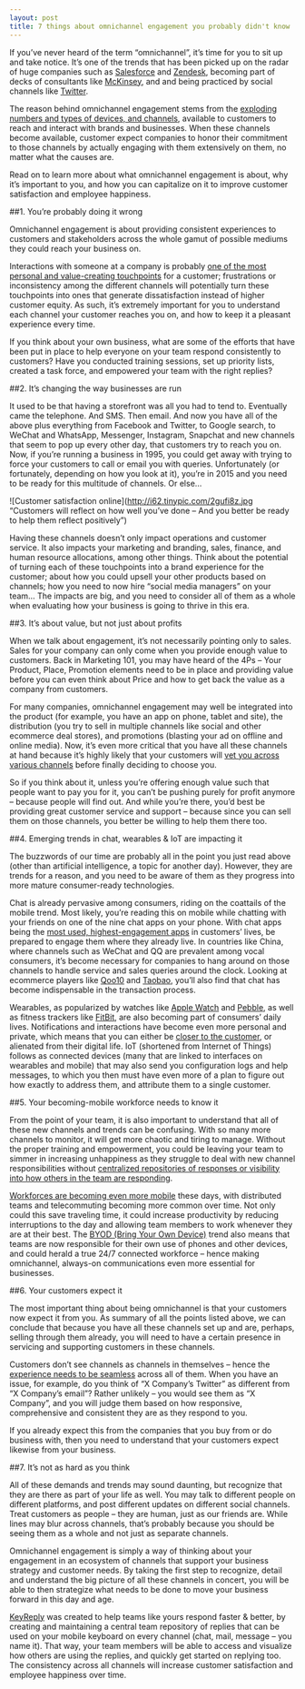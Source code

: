 ```yaml
---
layout: post
title: 7 things about omnichannel engagement you probably didn't know
---
```


If you’ve never heard of the term “omnichannel”, it’s time for you to sit up and take notice. It’s one of the trends that has been picked up on the radar of huge companies such as [Salesforce](https://help.salesforce.com/HTViewHelpDoc?id=service_presence_intro.htm&language=en_US) and [Zendesk](https://www.zendesk.com/company/press/companies-failing-deliver-omnichannel-customer-service-global-zendesk-survey-reveals/), becoming part of decks of consultants like [McKinsey](http://www.mckinsey.com/insights/marketing_sales/digitizing_the_consumer_decision_journey), and and being practiced by social channels like [Twitter](https://blog.twitter.com/2015/twitter-customer-service).

The reason behind omnichannel engagement stems from the [exploding numbers and types of devices, and channels](http://www.kpcb.com/internet-trends), available to customers to reach and interact with brands and businesses. When these channels become available, customer expect companies to honor their commitment to those channels by actually engaging with them extensively on them, no matter what the causes are.

Read on to learn more about what omnichannel engagement is about, why it’s important to you, and how you can capitalize on it to improve customer satisfaction and employee happiness.

##1. You’re probably doing it wrong

Omnichannel engagement is about providing consistent experiences to customers and stakeholders across the whole gamut of possible mediums they could reach your business on.

Interactions with someone at a company is probably [one of the most personal and value-creating touchpoints](http://brandtouchpointmatrix.com/) for a customer; frustrations or inconsistency among the different channels will potentially turn these touchpoints into ones that generate dissatisfaction instead of higher customer equity. As such, it’s extremely important for you to understand each channel your customer reaches you on, and how to keep it a pleasant experience every time.

If you think about your own business, what are some of the efforts that have been put in place to help everyone on your team respond consistently to customers? Have you conducted training sessions, set up priority lists, created a task force, and empowered your team with the right replies?

##2. It’s changing the way businesses are run

It used to be that having a storefront was all you had to tend to. Eventually came the telephone. And SMS. Then email. And now you have all of the above plus everything from Facebook and Twitter, to Google search, to WeChat and WhatsApp, Messenger, Instagram, Snapchat and new channels that seem to pop up every other day, that customers try to reach you on. Now, if you’re running a business in 1995, you could get away with trying to force your customers to call or email you with queries. Unfortunately (or fortunately, depending on how you look at it), you’re in 2015 and you need to be ready for this multitude of channels. Or else…

![Customer satisfaction online](http://i62.tinypic.com/2gufi8z.jpg “Customers will reflect on how well you’ve done – And you better be ready to help them reflect positively”)

Having these channels doesn’t only impact operations and customer service. It also impacts your marketing and branding, sales, finance, and human resource allocations, among other things. Think about the potential of turning each of these touchpoints into a brand experience for the customer; about how you could upsell your other products based on channels; how you need to now hire “social media managers” on your team… The impacts are big, and you need to consider all of them as a whole when evaluating how your business is going to thrive in this era.

##3. It’s about value, but not just about profits

When we talk about engagement, it’s not necessarily pointing only to sales. Sales for your company can only come when you provide enough value to customers. Back in Marketing 101, you may have heard of the 4Ps – Your Product, Place, Promotion elements need to be in place and providing value before you can even think about Price and how to get back the value as a company from customers.

For many companies, omnichannel engagement may well be integrated into the product (for example, you have an app on phone, tablet and site), the distribution (you try to sell in multiple channels like social and other ecommerce deal stores), and promotions (blasting your ad on offline and online media). Now, it’s even more critical that you have all these channels at hand because it’s highly likely that your customers will [vet you across various channels](https://www.thinkwithgoogle.com/collections/zero-moment-truth.html) before finally deciding to choose you.

So if you think about it, unless you’re offering enough value such that people want to pay you for it, you can’t be pushing purely for profit anymore – because people will find out. And while you’re there, you’d best be providing great customer service and support – because since you can sell them on those channels, you better be willing to help them there too.

##4. Emerging trends in chat, wearables & IoT are impacting it

The buzzwords of our time are probably all in the point you just read above (other than artificial intelligence, a topic for another day). However, they are trends for a reason, and you need to be aware of them as they progress into more mature consumer-ready technologies.

Chat is already pervasive among consumers, riding on the coattails of the mobile trend. Most likely, you’re reading this on mobile while chatting with your friends on one of the nine chat apps on your phone. With chat apps being the [most used, highest-engagement apps](http://www.kpcb.com/internet-trends) in customers’ lives, be prepared to engage them where they already live. In countries like China, where channels such as WeChat and QQ are prevalent among vocal consumers, it’s become necessary for companies to hang around on those channels to handle service and sales queries around the clock. Looking at ecommerce players like [Qoo10](http://iqphone.qoo10.com/general/overview) and [Taobao](http://www.taobao.com/wangwang/), you’ll also find that chat has become indispensable in the transaction process.

Wearables, as popularized by watches like [Apple Watch](http://www.apple.com/watch/) and [Pebble](https://pebble.com/), as well as fitness trackers like [FitBit](https://www.fitbit.com/), are also becoming part of consumers’ daily lives. Notifications and interactions have become even more personal and private, which means that you can either be [closer to the customer](http://tech.co/impact-wearable-technology-small-business-2015-04), or alienated from their digital life. IoT (shortened from Internet of Things) follows as connected devices (many that are linked to interfaces on wearables and mobile) that may also send you configuration logs and help messages, to which you then must have even more of a plan to figure out how exactly to address them, and attribute them to a single customer.

##5. Your becoming-mobile workforce needs to know it

From the point of your team, it is also important to understand that all of these new channels and trends can be confusing. With so many more channels to monitor, it will get more chaotic and tiring to manage. Without the proper training and empowerment, you could be leaving your team to simmer in increasing unhappiness as they struggle to deal with new channel responsibilities without [centralized repositories of responses or visibility into how others in the team are responding](http://keyreply.com).

[Workforces are becoming even more mobile](https://www.accenture.com/us-en/it-technology-trends-2015.aspx) these days, with distributed teams and telecommuting becoming more common over time. Not only could this save traveling time, it could increase productivity by reducing interruptions to the day and allowing team members to work whenever they are at their best. The [BYOD (Bring Your Own Device)](http://www.cio.com/article/2396336/byod/all-about-byod.html) trend also means that teams are now responsible for their own use of phones and other devices, and could herald a true 24/7 connected workforce – hence making omnichannel, always-on communications even more essential for businesses.

##6. Your customers expect it

The most important thing about being omnichannel is that your customers now expect it from you. As summary of all the points listed above, we can conclude that because you have all these channels set up and are, perhaps, selling through them already, you will need to have a certain presence in servicing and supporting customers in these channels.

Customers don’t see channels as channels in themselves – hence the [experience needs to be seamless](https://www.zendesk.com/resources/omnichannel-customer-service-report/) across all of them. When you have an issue, for example, do you think of “X Company’s Twitter” as different from “X Company’s email”? Rather unlikely – you would see them as “X Company”, and you will judge them based on how responsive, comprehensive and consistent they are as they respond to you.

If you already expect this from the companies that you buy from or do business with, then you need to understand that your customers expect likewise from your business.

##7. It’s not as hard as you think

All of these demands and trends may sound daunting, but recognize that they are there as part of your life as well. You may talk to different people on different platforms, and post different updates on different social channels. Treat customers as people – they are human, just as our friends are. While lines may blur across channels, that’s probably because you should be seeing them as a whole and not just as separate channels.

Omnichannel engagement is simply a way of thinking about your engagement in an ecosystem of channels that support your business strategy and customer needs. By taking the first step to recognize, detail and understand the big picture of all these channels in concert, you will be able to then strategize what needs to be done to move your business forward in this day and age.

[KeyReply](http://keyreply.com) was created to help teams like yours respond faster & better, by creating and maintaining a central team repository of replies that can be used on your mobile keyboard on every channel (chat, mail, message – you name it). That way, your team members will be able to access and visualize how others are using the replies, and quickly get started on replying too. The consistency across all channels will increase customer satisfaction and employee happiness over time.
